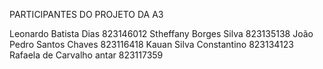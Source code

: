 
PARTICIPANTES DO PROJETO DA A3

Leonardo Batista Dias 823146012
Stheffany Borges Silva 823135138
João Pedro Santos Chaves 823116418
Kauan Silva Constantino 823134123
Rafaela de Carvalho antar 823117359